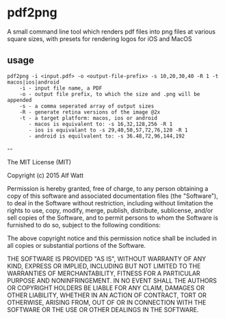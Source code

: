 # pdf2png

A small command line tool which renders pdf files into png files at various square sizes,
with presets for rendering logos for iOS and MacOS

## usage

    pdf2png -i <input.pdf> -o <output-file-prefix> -s 10,20,30,40 -R 1 -t macos|ios|android
        -i - input file name, a PDF
        -o - output file prefix, to which the size and .png will be appended
        -s - a comma seperated array of output sizes
        -R - generate retina versions of the image @2x
        -t - a target platform: macos, ios or android
           - macos is equivalent to: -s 16,32,128,256 -R 1
           - ios is equivalant to -s 29,40,50,57,72,76,120 -R 1
           - android is equilvalent to: -s 36.48,72,96,144,192

--

The MIT License (MIT)

Copyright (c) 2015 Alf Watt

Permission is hereby granted, free of charge, to any person obtaining a copy
of this software and associated documentation files (the "Software"), to deal
in the Software without restriction, including without limitation the rights
to use, copy, modify, merge, publish, distribute, sublicense, and/or sell
copies of the Software, and to permit persons to whom the Software is
furnished to do so, subject to the following conditions:

The above copyright notice and this permission notice shall be included in all
copies or substantial portions of the Software.

THE SOFTWARE IS PROVIDED "AS IS", WITHOUT WARRANTY OF ANY KIND, EXPRESS OR
IMPLIED, INCLUDING BUT NOT LIMITED TO THE WARRANTIES OF MERCHANTABILITY,
FITNESS FOR A PARTICULAR PURPOSE AND NONINFRINGEMENT. IN NO EVENT SHALL THE
AUTHORS OR COPYRIGHT HOLDERS BE LIABLE FOR ANY CLAIM, DAMAGES OR OTHER
LIABILITY, WHETHER IN AN ACTION OF CONTRACT, TORT OR OTHERWISE, ARISING FROM,
OUT OF OR IN CONNECTION WITH THE SOFTWARE OR THE USE OR OTHER DEALINGS IN THE
SOFTWARE.

